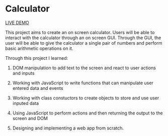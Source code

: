 # Calculator

<a href="https://dustydogcodex.github.io/Calculator/"> LIVE DEMO </a>

This project aims to create an on screen calculator. Users will be able to interact with the calculator through an on screen GUI. Through the GUI, the user will be able to give the calculator a single pair of numbers and perform basic arithmetic operations on it.

Through this project I learned:

1) DOM manipulation to add text to the screen and react to user actions and inputs

2) Working with JavaScript to write functions that can manipulate user entered data and events

3) Working with class constuctors to create objects to store and use user inputed data

4) Using JavaScript to perform actions and then returning the output to the screen and DOM

5) Designing and implementing a web app from scratch.
